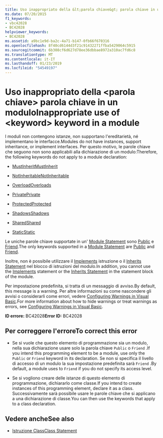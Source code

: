 ```yaml
---
title: Uso inappropriato della &lt;parola chiave&gt; parola chiave in un modulo
ms.date: 07/20/2015
f1_keywords:
- vbc42028
- BC42028
helpviewer_keywords:
- BC42028
ms.assetid: a9bc1e9d-ba2c-4a71-b147-0fb66f670316
ms.openlocfilehash: 8f40cd6144d3f21c91432271ffba5429064c5915
ms.sourcegitcommit: 6b308cf6d627d78ee36dbbae8972a310ac7fd6c8
ms.translationtype: MT
ms.contentlocale: it-IT
ms.lasthandoff: 01/23/2019
ms.locfileid: "54549197"
---
```

# <a name="inappropriate-use-of-ltkeywordgt-keyword-in-a-module"></a><span data-ttu-id="2c8b5-102">Uso inappropriato della &lt;parola chiave&gt; parola chiave in un modulo</span><span class="sxs-lookup"><span data-stu-id="2c8b5-102">Inappropriate use of &lt;keyword&gt; keyword in a module</span></span>
<span data-ttu-id="2c8b5-103">I moduli non contengono istanze, non supportano l'ereditarietà, né implementano le interfacce.</span><span class="sxs-lookup"><span data-stu-id="2c8b5-103">Modules do not have instances, support inheritance, or implement interfaces.</span></span> <span data-ttu-id="2c8b5-104">Per questo motivo, le parole chiave che seguono non sono applicabili alla dichiarazione di un modulo:</span><span class="sxs-lookup"><span data-stu-id="2c8b5-104">Therefore, the following keywords do not apply to a module declaration:</span></span>  
  
-   [<span data-ttu-id="2c8b5-105">MustInherit</span><span class="sxs-lookup"><span data-stu-id="2c8b5-105">MustInherit</span></span>](../../visual-basic/language-reference/modifiers/mustinherit.md)  
  
-   [<span data-ttu-id="2c8b5-106">NotInheritable</span><span class="sxs-lookup"><span data-stu-id="2c8b5-106">NotInheritable</span></span>](../../visual-basic/language-reference/modifiers/notinheritable.md)  
  
-   [<span data-ttu-id="2c8b5-107">Overload</span><span class="sxs-lookup"><span data-stu-id="2c8b5-107">Overloads</span></span>](../../visual-basic/language-reference/modifiers/overloads.md)  
  
-   [<span data-ttu-id="2c8b5-108">Private</span><span class="sxs-lookup"><span data-stu-id="2c8b5-108">Private</span></span>](../../visual-basic/language-reference/modifiers/private.md)  
  
-   [<span data-ttu-id="2c8b5-109">Protected</span><span class="sxs-lookup"><span data-stu-id="2c8b5-109">Protected</span></span>](../../visual-basic/language-reference/modifiers/protected.md)  
  
-   [<span data-ttu-id="2c8b5-110">Shadows</span><span class="sxs-lookup"><span data-stu-id="2c8b5-110">Shadows</span></span>](../../visual-basic/language-reference/modifiers/shadows.md)  
  
-   [<span data-ttu-id="2c8b5-111">Shared</span><span class="sxs-lookup"><span data-stu-id="2c8b5-111">Shared</span></span>](../../visual-basic/language-reference/modifiers/shared.md)  
  
-   [<span data-ttu-id="2c8b5-112">Static</span><span class="sxs-lookup"><span data-stu-id="2c8b5-112">Static</span></span>](../../visual-basic/language-reference/modifiers/static.md)  
  
 <span data-ttu-id="2c8b5-113">Le uniche parole chiave supportate in un' [Module Statement](../../visual-basic/language-reference/statements/module-statement.md) sono [Public](../../visual-basic/language-reference/modifiers/public.md) e [Friend](../../visual-basic/language-reference/modifiers/friend.md).</span><span class="sxs-lookup"><span data-stu-id="2c8b5-113">The only keywords supported in a [Module Statement](../../visual-basic/language-reference/statements/module-statement.md) are [Public](../../visual-basic/language-reference/modifiers/public.md) and [Friend](../../visual-basic/language-reference/modifiers/friend.md).</span></span>  
  
 <span data-ttu-id="2c8b5-114">Inoltre, non è possibile utilizzare il [Implements](../../visual-basic/language-reference/statements/implements-clause.md) istruzione o il [Inherits Statement](../../visual-basic/language-reference/statements/inherits-statement.md) nel blocco di istruzioni del modulo.</span><span class="sxs-lookup"><span data-stu-id="2c8b5-114">In addition, you cannot use the [Implements](../../visual-basic/language-reference/statements/implements-clause.md) statement or the [Inherits Statement](../../visual-basic/language-reference/statements/inherits-statement.md) in the statement block of the module.</span></span>  
  
 <span data-ttu-id="2c8b5-115">Per impostazione predefinita, si tratta di un messaggio di avviso.</span><span class="sxs-lookup"><span data-stu-id="2c8b5-115">By default, this message is a warning.</span></span> <span data-ttu-id="2c8b5-116">Per altre informazioni su come nascondere gli avvisi o considerarli come errori, vedere [Configuring Warnings in Visual Basic](/visualstudio/ide/configuring-warnings-in-visual-basic).</span><span class="sxs-lookup"><span data-stu-id="2c8b5-116">For more information about how to hide warnings or treat warnings as errors, see [Configuring Warnings in Visual Basic](/visualstudio/ide/configuring-warnings-in-visual-basic).</span></span>  
  
 <span data-ttu-id="2c8b5-117">**ID errore:** BC42028</span><span class="sxs-lookup"><span data-stu-id="2c8b5-117">**Error ID:** BC42028</span></span>  
  
## <a name="to-correct-this-error"></a><span data-ttu-id="2c8b5-118">Per correggere l'errore</span><span class="sxs-lookup"><span data-stu-id="2c8b5-118">To correct this error</span></span>  
  
-   <span data-ttu-id="2c8b5-119">Se si vuole che questo elemento di programmazione sia un modulo, nella sua dichiarazione usare solo la parola chiave `Public` o `Friend` .</span><span class="sxs-lookup"><span data-stu-id="2c8b5-119">If you intend this programming element to be a module, use only the `Public` or `Friend` keyword in its declaration.</span></span> <span data-ttu-id="2c8b5-120">Se non si specifica il livello di accesso di un modulo la sua impostazione predefinita sarà `Friend` .</span><span class="sxs-lookup"><span data-stu-id="2c8b5-120">By default, a module uses to `Friend` if you do not specify its access level.</span></span>  
  
-   <span data-ttu-id="2c8b5-121">Se si vogliono creare delle istanze di questo elemento di programmazione, dichiararlo come classe.</span><span class="sxs-lookup"><span data-stu-id="2c8b5-121">If you intend to create instances of this programming element, declare it as a class.</span></span> <span data-ttu-id="2c8b5-122">Successivamente sarà possibile usare le parole chiave che si applicano a una dichiarazione di classe.</span><span class="sxs-lookup"><span data-stu-id="2c8b5-122">You can then use the keywords that apply to a class declaration.</span></span>  
  
## <a name="see-also"></a><span data-ttu-id="2c8b5-123">Vedere anche</span><span class="sxs-lookup"><span data-stu-id="2c8b5-123">See also</span></span>
- [<span data-ttu-id="2c8b5-124">Istruzione Class</span><span class="sxs-lookup"><span data-stu-id="2c8b5-124">Class Statement</span></span>](../../visual-basic/language-reference/statements/class-statement.md)
